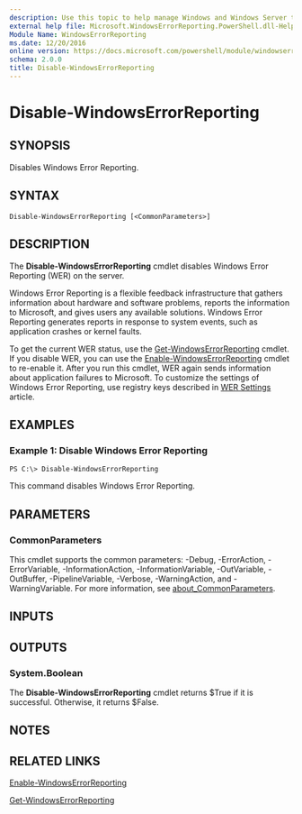 ```yaml
---
description: Use this topic to help manage Windows and Windows Server technologies with Windows PowerShell.
external help file: Microsoft.WindowsErrorReporting.PowerShell.dll-Help.xml
Module Name: WindowsErrorReporting
ms.date: 12/20/2016
online version: https://docs.microsoft.com/powershell/module/windowserrorreporting/disable-windowserrorreporting?view=windowsserver2016-ps&wt.mc_id=ps-gethelp
schema: 2.0.0
title: Disable-WindowsErrorReporting
---
```


# Disable-WindowsErrorReporting

## SYNOPSIS
Disables Windows Error Reporting.

## SYNTAX

```
Disable-WindowsErrorReporting [<CommonParameters>]
```

## DESCRIPTION
The **Disable-WindowsErrorReporting** cmdlet disables Windows Error Reporting (WER) on the server.

Windows Error Reporting is a flexible feedback infrastructure that gathers information about hardware and software problems, reports the information to Microsoft, and gives users any available solutions.
Windows Error Reporting generates reports in response to system events, such as application crashes or kernel faults.

To get the current WER status, use the [Get-WindowsErrorReporting](./Get-WindowsErrorReporting.md) cmdlet.
If you disable WER, you can use the [Enable-WindowsErrorReporting](./Enable-WindowsErrorReporting.md) cmdlet to re-enable it.
After you run this cmdlet, WER again sends information about application failures to Microsoft. To customize the settings of Windows Error Reporting, use registry keys described in [WER Settings](/windows/desktop/wer/wer-settings) article.

## EXAMPLES

### Example 1: Disable Windows Error Reporting
```
PS C:\> Disable-WindowsErrorReporting
```

This command disables Windows Error Reporting.

## PARAMETERS

### CommonParameters
This cmdlet supports the common parameters: -Debug, -ErrorAction, -ErrorVariable, -InformationAction, -InformationVariable, -OutVariable, -OutBuffer, -PipelineVariable, -Verbose, -WarningAction, and -WarningVariable. For more information, see [about_CommonParameters](https://go.microsoft.com/fwlink/?LinkID=113216).

## INPUTS

## OUTPUTS

### System.Boolean
The **Disable-WindowsErrorReporting** cmdlet returns $True if it is successful.
Otherwise, it returns $False.

## NOTES

## RELATED LINKS

[Enable-WindowsErrorReporting](./Enable-WindowsErrorReporting.md)

[Get-WindowsErrorReporting](./Get-WindowsErrorReporting.md)
